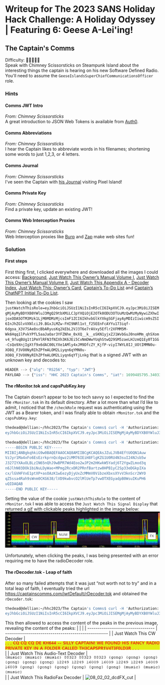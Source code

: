 # Writeup for The 2023 SANS Holiday Hack Challenge: A Holiday Odyssey \| Featuring 6: Geese A-Lei'ing!
## 	The Captain's Comms
Difficulty: :christmas_tree::christmas_tree::christmas_tree::christmas_tree::christmas_tree:  
Speak with Chimney Scissorsticks on Steampunk Island about the interesting things the captain is hearing on his new Software Defined Radio. You'll need to assume the `GeeseIslandsSuperChiefCommunicationsOfficer` role.

### Hints
#### Comms JWT Intro
*From: Chimney Scissorsticks*  
A great introduction to JSON Web Tokens is available from [Auth0](https://jwt.io/introduction).
#### Comms Abbreviations
*From: Chimney Scissorsticks*  
I hear the Captain likes to abbreviate words in his filenames; shortening some words to just 1,2,3, or 4 letters.
#### Comms Journal
*From: Chimney Scissorsticks*  
I've seen the Captain with [his Journal](https://elfhunt.org/static/images/captainsJournal.png) visiting Pixel Island!
#### Comms Private Key
*From: Chimney Scissorsticks*  
Find a private key, update an existing JWT!
#### Comms Web Interception Proxies
*From: Chimney Scissorsticks*  
Web Interception proxies like [Burp](https://portswigger.net/burp) and [Zap](https://www.zaproxy.org/) make web sites fun!

### Solution
#### First steps
First thing first, I clicked everywhere and downloaded all the images I could access: [Background](https://captainscomms.com/static/images/instructions.png), [Just Watch This Owner’s Manual Volume I](https://captainscomms.com/static/images/ownMan1.png), [Just Watch This Owner’s Manual Volume II](https://captainscomms.com/static/images/ownMan2.png), [Just Watch This Appendix A - Decoder Index](https://captainscomms.com/static/images/ownMan3.png), [Just Watch This: Owner’s Card](https://captainscomms.com/static/images/ownCard.png), [Captain’s To-Do List](https://captainscomms.com/static/images/capNotes.png) and [Captain’s ChatNPT Initial To-Do List](https://captainscomms.com/static/images/chatNPTList.png).

Then looking at the cookies I saw `justWatchThisRole=eyJhbGciOiJSUzI1NiIsInR5cCI6IkpXVCJ9.eyJpc3MiOiJISEMgMjAyMyBDYXB0YWluJ3MgQ29tbXMiLCJpYXQiOjE2OTk0ODU3OTUuMzQwMzMyNywiZXhwIjoxODA5OTM3Mzk1LjM0MDMzMjcsImF1ZCI6IkhvbGlkYXkgSGFjayAyMDIzIiwicm9sZSI6InJhZGlvVXNlciJ9.BGxJLMZw-FHI9NRl1xt_f25EEnFcAYYu173iqf-6dgoa_X3V7SAe8scBbARyusKq2kEbL2VJ3T6e7rAVxy5Eflr2XFMM5M-Wk6Hqq1lPvkYPfL5aaJaOar3YFZNhe_0xXQ__k__oSKN1yjxZJ1WvbGuJ0noHMm_qhSXomv4_9fuqBUg1t1PmYlRFN3fNIXh3K6JEi5CvNmDWwYUqhStwQ29SM5zaeLHJzmQ1Ey0T1GG-CsQo9XnjIgXtf9x6dAC00LYXe1AMly4xJM9DfcZY_KjfP-viyI7WYL0IJ_UOtIMMN0u-XO8Q_F3VO0NyRIhZPfmALOM2Liyqn6qYMN0u-XO8Q_F3VO0NyRIhZPfmALOM2Liyqn6qYTjLnkg` that is a signed JWT with an unknown key and decodes to:
```javascript 
HEADER --> {"alg": "RS256", "typ": "JWT"}
PAYLOAD --> {"iss": "HHC 2023 Captain's Comms", "iat": 1699485795.3403327, "exp": 1809937395.3403327, "aud": "Holiday Hack 2023", "role": "radioUser"}
```

#### The rMonitor.tok and capsPubKey.key
The Captain doesn’t appear to be too tech savvy so I expected to find the file `rMonitor.tok` in its default directory. After a lot more than what I’d like to admit, I noticed that the `/checkRole` request was authenticating using the JWT as a Bearer token, and I was finally able to obtain `rMonitor.tok` and the `capsPubKey.key`:
```bash
thedead@dellian:~/hhc2023/The Captain's Comms$ curl -H 'Authorization: Bearer eyJhbGciOiJSUzI1NiIsInR5cCI6IkpXVCJ9.eyJpc3MiOiJISEMgMjAyMyBDYXB0YWluJ3MgQ29tbXMiLCJpYXQiOjE2OTk0ODU3OTUuMzQwMzMyNywiZXhwIjoxODA5OTM3Mzk1LjM0MDMzMjcsImF1ZCI6IkhvbGlkYXkgSGFjayAyMDIzIiwicm9sZSI6InJhZGlvVXNlciJ9.BGxJLMZw-FHI9NRl1xt_f25EEnFcAYYu173iqf-6dgoa_X3V7SAe8scBbARyusKq2kEbL2VJ3T6e7rAVxy5Eflr2XFMM5M-Wk6Hqq1lPvkYPfL5aaJaOar3YFZNhe_0xXQ__k__oSKN1yjxZJ1WvbGuJ0noHMm_qhSXomv4_9fuqBUg1t1PmYlRFN3fNIXh3K6JEi5CvNmDWwYUqhStwQ29SM5zaeLHJzmQ1Ey0T1GG-CsQo9XnjIgXtf9x6dAC00LYXe1AMly4xJM9DfcZY_KjfP-viyI7WYL0IJ_UOtIMMN0u-XO8Q_F3VO0NyRIhZPfmALOM2Liyqn6qYTjLnkg' https://captainscomms.com/jwtDefault/rMonitor.tok
eyJhbGciOiJSUzI1NiIsInR5cCI6IkpXVCJ9.eyJpc3MiOiJISEMgMjAyMyBDYXB0YWluJ3MgQ29tbXMiLCJpYXQiOjE2OTk0ODU3OTUuMzQwMzMyNywiZXhwIjoxODA5OTM3Mzk1LjM0MDMzMjcsImF1ZCI6IkhvbGlkYXkgSGFjayAyMDIzIiwicm9sZSI6InJhZGlvTW9uaXRvciJ9.f_z24CMLim2JDKf8KP_PsJmMg3l_V9OzEwK1E_IBE9rrIGRVBZjqGpvTqAQQSesJD82LhK2h8dCcvUcF7awiAPpgZpcfM5jdkXR7DAKzaHAV0OwTRS6x_Uuo6tqGMu4XZVjGzTvba-eMGTHXyfekvtZr8uLLhvNxoarCrDLiwZ_cKLViRojGuRIhGAQCpumw6NTyLuUYovy_iymNfe7pqsXQNL_iyoUwWxfWcfwch7eGmf2mBrdEiTB6LZJ1ar0FONfrLGX19TV25Qy8auNWQIn6jczWM9WcZbuOIfOvlvKhyVWbPdAK3zB7OOm-DbWm1aFNYKr6JIRDLobPfiqhKg
```
```bash
thedead@dellian:~/hhc2023/The Captain's Comms$ curl -H 'Authorization: Bearer eyJhbGciOiJSUzI1NiIsInR5cCI6IkpXVCJ9.eyJpc3MiOiJISEMgMjAyMyBDYXB0YWluJ3MgQ29tbXMiLCJpYXQiOjE2OTk0ODU3OTUuMzQwMzMyNywiZXhwIjoxODA5OTM3Mzk1LjM0MDMzMjcsImF1ZCI6IkhvbGlkYXkgSGFjayAyMDIzIiwicm9sZSI6InJhZGlvVXNlciJ9.BGxJLMZw-FHI9NRl1xt_f25EEnFcAYYu173iqf-6dgoa_X3V7SAe8scBbARyusKq2kEbL2VJ3T6e7rAVxy5Eflr2XFMM5M-Wk6Hqq1lPvkYPfL5aaJaOar3YFZNhe_0xXQ__k__oSKN1yjxZJ1WvbGuJ0noHMm_qhSXomv4_9fuqBUg1t1PmYlRFN3fNIXh3K6JEi5CvNmDWwYUqhStwQ29SM5zaeLHJzmQ1Ey0T1GG-CsQo9XnjIgXtf9x6dAC00LYXe1AMly4xJM9DfcZY_KjfP-viyI7WYL0IJ_UOtIMMN0u-XO8Q_F3VO0NyRIhZPfmALOM2Liyqn6qYTjLnkg' https://captainscomms.com/jwtDefault/keys/capsPubKey.key
-----BEGIN PUBLIC KEY-----
MIIBIjANBgkqhkiG9w0BAQEFAAOCAQ8AMIIBCgKCAQEAsJZuLJVB4EftUOQN1Auw
VzJyr1Ma4xFo6EsEzrkprnQcdgwz2iMM76IEiH8FlgKZG1U0RU4N3suI24NJsb5w
J327IYXAuOLBLzIN65nQhJ9wBPR7Wd4Eoo2wJP2m2HKwkW5Yadj6T2YgwZLmod3q
n6JlhN03DOk1biNuLDyWao+MPmg2RcxDR2PRnfBartzw0HPB1yC2Sp33eDGkpIXa
cx/lGVHFVxE1ptXP+asOAzK1wEezyDjyUxZcMMmV0VibzeXbxsXYvV3knScr2WYO
qZ5ssa4Rah9sWnm0CKG638/lVD9kwbvcO2lMlUeTp7vwOTXEGyadpB0WsuIKuPH6
uQIDAQAB
-----END PUBLIC KEY-----
```
Setting the value of the cookie `justWatchThisRole` to the content of `rMonitor.tok` I was able to access the `Just Watch This Signal Display` that returned a [gif](https://captainscomms.com/static/images/WaterfallPopOut.gif) with clickable peaks highlighted in the image below:
![07_01_WaterfallPopOut_with_peaks](imgs/07_01_WaterfallPopOut_with_peaks.png)

Unfortunately, when clicking the peaks, I was being presented with an error requiring me to have the radioDecoder role.

#### The rDecoder.tok - Leap of faith
After so many failed attempts that it was just “not worth not to try” and in a total leap of faith, I eventually tried the url https://captainscomms.com/jwtDefault/rDecoder.tok and obtained the `rDecoder.tok`:
```bash
thedead@dellian:~/hhc2023/The Captain's Comms$ curl -H 'Authorization: Bearer eyJhbGciOiJSUzI1NiIsInR5cCI6IkpXVCJ9.eyJpc3MiOiJISEMgMjAyMyBDYXB0YWluJ3MgQ29tbXMiLCJpYXQiOjE2OTk0ODU3OTUuMzQwMzMyNywiZXhwIjoxODA5OTM3Mzk1LjM0MDMzMjcsImF1ZCI6IkhvbGlkYXkgSGFjayAyMDIzIiwicm9sZSI6InJhZGlvTW9uaXRvciJ9.f_z24CMLim2JDKf8KP_PsJmMg3l_V9OzEwK1E_IBE9rrIGRVBZjqGpvTqAQQSesJD82LhK2h8dCcvUcF7awiAPpgZpcfM5jdkXR7DAKzaHAV0OwTRS6x_Uuo6tqGMu4XZVjGzTvba-eMGTHXyfekvtZr8uLLhvNxoarCrDLiwZ_cKLViRojGuRIhGAQCpumw6NTyLuUYovy_iymNfe7pqsXQNL_iyoUwWxfWcfwch7eGmf2mBrdEiTB6LZJ1ar0FONfrLGX19TV25Qy8auNWQIn6jczWM9WcZbuOIfOvlvKhyVWbPdAK3zB7OOm-DbWm1aFNYKr6JIRDLobPfiqhKg' https://captainscomms.com/jwtDefault/rDecoder.tok
eyJhbGciOiJSUzI1NiIsInR5cCI6IkpXVCJ9.eyJpc3MiOiJISEMgMjAyMyBDYXB0YWluJ3MgQ29tbXMiLCJpYXQiOjE2OTk0ODU3OTUuMzQwMzMyNywiZXhwIjoxODA5OTM3Mzk1LjM0MDMzMjcsImF1ZCI6IkhvbGlkYXkgSGFjayAyMDIzIiwicm9sZSI6InJhZGlvRGVjb2RlciJ9.cnNu6EjIDBrq8PbMlQNF7GzTqtOOLO0Q2zAKBRuza9bHMZGFx0pOmeCy2Ltv7NUPv1yT9NZ-WapQ1-GNcw011Ssbxz0yQO3Mh2Tt3rS65dmb5cmYIZc0pol-imtclWh5s1OTGUtqSjbeeZ2QAMUFx3Ad93gR20pKpjmoeG_Iec4JHLTJVEksogowOouGyDxNAagIICSpe61F3MY1qTibOLSbq3UVfiIJS4XvGJwqbYfLdbhc-FvHWBUbHhAzIgTIyx6kfONOH9JBo2RRQKvN-0K37aJRTqbq99mS4P9PEVs0-YIIufUxJGIW0TdMNuVO3or6bIeVH6CjexIl14w6fg
```

This then allowed to access the content of the peaks in the previous image, revealing the content of the peaks:
|                                    |                                                      |
| ---------------------------------- | ---------------------------------------------------- |
| Just Watch This CW Decoder         | ![08_00_02_dcdCW_cut](imgs/08_00_02_dcdCW_cut.png)   |
| Just Watch This Audio-Text Decoder | ![08_01_02_dcdNUM_cut](imgs/08_01_02_dcdNUM_cut.png) |
| Just Watch This RadioFax Decoder   | ![08_02_02_dcdFX_cut](imgs/08_02_02_dcdFX_cut)       |